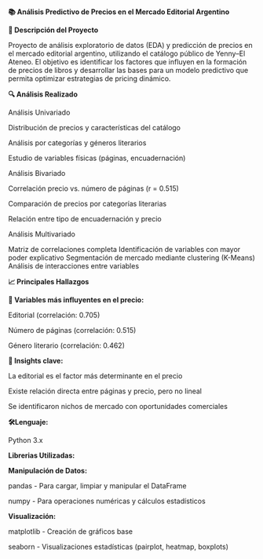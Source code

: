 **📚 Análisis Predictivo de Precios en el Mercado Editorial Argentino**

**🎯 Descripción del Proyecto**

Proyecto de análisis exploratorio de datos (EDA) y predicción de precios en el mercado editorial argentino, utilizando el catálogo público de Yenny–El Ateneo. El objetivo es identificar los factores que influyen en la formación de precios de libros y desarrollar las bases para un modelo predictivo que permita optimizar estrategias de pricing dinámico.

**🔍 Análisis Realizado**

Análisis Univariado

Distribución de precios y características del catálogo

Análisis por categorías y géneros literarios

Estudio de variables físicas (páginas, encuadernación)


Análisis Bivariado

Correlación precio vs. número de páginas (r = 0.515)

Comparación de precios por categorías literarias

Relación entre tipo de encuadernación y precio


Análisis Multivariado

Matriz de correlaciones completa
Identificación de variables con mayor poder explicativo
Segmentación de mercado mediante clustering (K-Means)
Análisis de interacciones entre variables

**📈 Principales Hallazgos**

**🔹 Variables más influyentes en el precio:**

Editorial (correlación: 0.705)

Número de páginas (correlación: 0.515)

Género literario (correlación: 0.462)



**🔹 Insights clave:**

La editorial es el factor más determinante en el precio

Existe relación directa entre páginas y precio, pero no lineal

Se identificaron nichos de mercado con oportunidades comerciales


**🛠️Lenguaje:**

Python 3.x


**Librerias Utilizadas:**

**Manipulación de Datos:**

pandas - Para cargar, limpiar y manipular el DataFrame

numpy - Para operaciones numéricas y cálculos estadísticos


**Visualización:**

matplotlib - Creación de gráficos base

seaborn - Visualizaciones estadísticas (pairplot, heatmap, boxplots)
